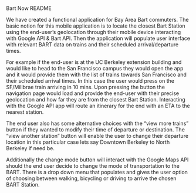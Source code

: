 #
Bart Now README


We have created a functional application for Bay Area Bart commuters. The basic notion for this mobile application is to locate the closest Bart Station using the end-user’s geolocation through their mobile device interacting with Google API & Bart API. Then the application will populate user interface with relevant BART data on trains and their scheduled arrival/departure times. 

For example if the end-user is at the UC Berkeley extension building and would like to head to the San Francisco campus they would open the app and it would provide them with the list of trains towards San Francisco and their scheduled arrival times. In this case the user would press on the SF/Millbrae train arriving in 10 mins. Upon pressing the button the navigation page would load and provide the end-user with their precise geolocation and how far they are from the closest Bart Station. Interacting with the Google API app will route an itinerary for the end with an ETA to the nearest station. 

The end user also has some alternative choices with the “view more trains” button if they wanted to modify their time of departure or destination. The “view another station” button will enable the user to change their departure location in this particular case lets say Downtown Berkeley to North Berkeley if need be. 

Additionally the change mode button will interact with the Google Maps API should the end user decide to change the mode of transportation to the BART. There is a drop down menu that populates and gives the user option of choosing between walking, bicycling or driving to arrive the chosen BART Station. 
  
